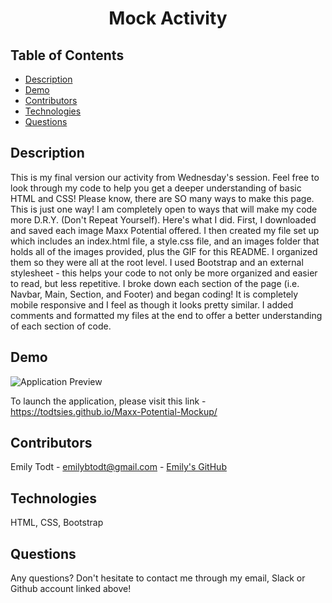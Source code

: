 <h1 align="center">Mock Activity</h1>

## Table of Contents

  - [Description](#description)
  - [Demo](#demo)
  - [Contributors](#contributors)
  - [Technologies](#technologies)
  - [Questions](#questions)

  
  ## Description
  This is my final version our activity from Wednesday's session. Feel free to look through my code to help you get a deeper understanding of basic HTML and CSS! Please know, there are SO many ways to make this page. This is just one way! I am completely open to ways that will make my code more D.R.Y. (Don't Repeat Yourself). Here's what I did. First, I downloaded and saved each image Maxx Potential offered. I then created my file set up which includes an index.html file, a style.css file, and an images folder that holds all of the images provided, plus the GIF for this README. I organized them so they were all at the root level. I used Bootstrap and an external stylesheet - this helps your code to not only be more organized and easier to read, but less repetitive. I broke down each section of the page (i.e. Navbar, Main, Section, and Footer) and began coding! It is completely mobile responsive and I feel as though it looks pretty similar. I added comments and formatted my files at the end to offer a better understanding of each section of code.

  
  ## Demo

  ![Application Preview](images/MaxxPotential.gif)

  To launch the application, please visit this link - https://todtsies.github.io/Maxx-Potential-Mockup/


  ## Contributors

  Emily Todt - <emilybtodt@gmail.com> - [Emily's GitHub](https://www.github.com/todtsies)


  ## Technologies
  HTML, CSS, Bootstrap


  ## Questions
  Any questions? Don't hesitate to contact me through my email, Slack or Github account linked above!